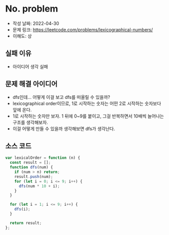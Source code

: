 # No. problem

- 작성 날짜: 2022-04-30
- 문제 링크: https://leetcode.com/problems/lexicographical-numbers/
- 이해도: 상

## 실패 이유

- 아이디어 생각 실패

## 문제 해결 아이디어

- dfs인데... 어떻게 이걸 보고 dfs를 떠올릴 수 있을까?
- lexicographical order이므로, 1로 시작하는 숫자는 어떤 2로 시작하는 숫자보다 앞에 온다.
- 1로 시작하는 숫자만 보자. 1 뒤에 0~9를 붙이고, 그걸 반복하면서 10배씩 늘어나는 구조를 생각해보자.
- 이걸 어떻게 만들 수 있을까 생각해보면 dfs가 생각난다.

## 소스 코드

```js
var lexicalOrder = function (n) {
  const result = [];
  function dfs(num) {
    if (num > n) return;
    result.push(num);
    for (let i = 0; i <= 9; i++) {
      dfs(num * 10 + i);
    }
  }

  for (let i = 1; i <= 9; i++) {
    dfs(i);
  }

  return result;
};
```
